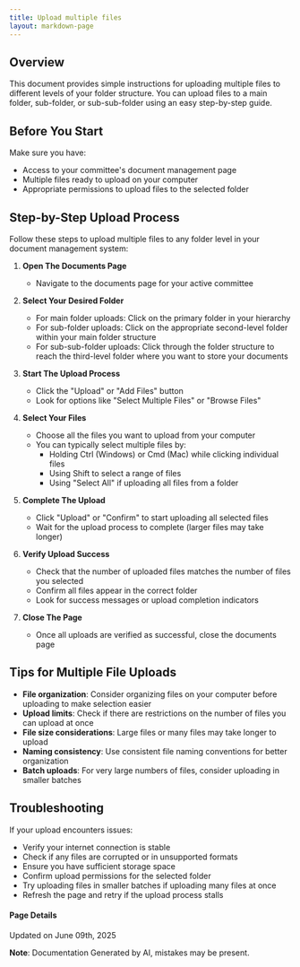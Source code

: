 ```yaml
---
title: Upload multiple files
layout: markdown-page
---
```

## Overview

This document provides simple instructions for uploading multiple files to different levels of your folder structure. You can upload files to a main folder, sub-folder, or sub-sub-folder using an easy step-by-step guide.

## Before You Start

Make sure you have:
- Access to your committee's document management page
- Multiple files ready to upload on your computer
- Appropriate permissions to upload files to the selected folder

## Step-by-Step Upload Process

Follow these steps to upload multiple files to any folder level in your document management system:

1. **Open The Documents Page**
   - Navigate to the documents page for your active committee

2. **Select Your Desired Folder**
   - For main folder uploads: Click on the primary folder in your hierarchy
   - For sub-folder uploads: Click on the appropriate second-level folder within your main folder structure  
   - For sub-sub-folder uploads: Click through the folder structure to reach the third-level folder where you want to store your documents

3. **Start The Upload Process**
   - Click the "Upload" or "Add Files" button
   - Look for options like "Select Multiple Files" or "Browse Files"

4. **Select Your Files**
   - Choose all the files you want to upload from your computer
   - You can typically select multiple files by:
     - Holding Ctrl (Windows) or Cmd (Mac) while clicking individual files
     - Using Shift to select a range of files
     - Using "Select All" if uploading all files from a folder

5. **Complete The Upload**
   - Click "Upload" or "Confirm" to start uploading all selected files
   - Wait for the upload process to complete (larger files may take longer)

6. **Verify Upload Success**
   - Check that the number of uploaded files matches the number of files you selected
   - Confirm all files appear in the correct folder
   - Look for success messages or upload completion indicators

7. **Close The Page**
   - Once all uploads are verified as successful, close the documents page

## Tips for Multiple File Uploads

- **File organization**: Consider organizing files on your computer before uploading to make selection easier
- **Upload limits**: Check if there are restrictions on the number of files you can upload at once
- **File size considerations**: Large files or many files may take longer to upload
- **Naming consistency**: Use consistent file naming conventions for better organization
- **Batch uploads**: For very large numbers of files, consider uploading in smaller batches

## Troubleshooting

If your upload encounters issues:
- Verify your internet connection is stable
- Check if any files are corrupted or in unsupported formats
- Ensure you have sufficient storage space
- Confirm upload permissions for the selected folder
- Try uploading files in smaller batches if uploading many files at once
- Refresh the page and retry if the upload process stalls

#### Page Details
Updated on June 09th, 2025

**Note**: Documentation Generated by AI, mistakes may be present.